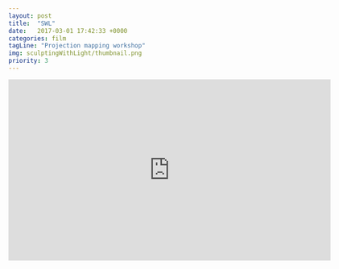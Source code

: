```yaml
---
layout: post
title:  "SWL"
date:   2017-03-01 17:42:33 +0000
categories: film
tagLine: "Projection mapping workshop"
img: sculptingWithLight/thumbnail.png
priority: 3
---
```


<iframe src="https://player.vimeo.com/video/180183008" width="640" height="360" frameborder="0" webkitallowfullscreen mozallowfullscreen allowfullscreen></iframe>
